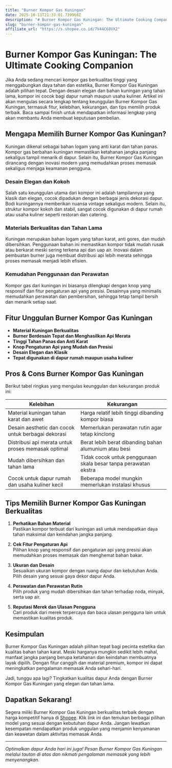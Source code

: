 ```yaml
---
title: "Burner Kompor Gas Kuningan"
date: 2025-10-11T21:33:01.739968Z
description: "# Burner Kompor Gas Kuningan: The Ultimate Cooking Companion..."
slug: "burner-kompor-gas-kuningan"
affiliate_url: "https://s.shopee.co.id/7V44C68VX2"
---
```

# Burner Kompor Gas Kuningan: The Ultimate Cooking Companion

Jika Anda sedang mencari kompor gas berkualitas tinggi yang menggabungkan daya tahan dan estetika, Burner Kompor Gas Kuningan adalah pilihan tepat. Dengan desain elegan dan bahan kuningan yang tahan lama, kompor ini cocok bagi dapur rumah maupun usaha kuliner. Artikel ini akan mengulas secara lengkap tentang keunggulan Burner Kompor Gas Kuningan, termasuk fitur, kelebihan, kekurangan, dan tips memilih produk terbaik. Baca sampai finish untuk mendapatkan informasi lengkap yang akan membantu Anda membuat keputusan pembelian.

## Mengapa Memilih Burner Kompor Gas Kuningan?

Kuningan dikenal sebagai bahan logam yang anti karat dan tahan panas. Kompor gas berbahan kuningan memastikan ketahanan jangka panjang sekaligus tampil menarik di dapur. Selain itu, Burner Kompor Gas Kuningan dirancang dengan inovasi modern yang memudahkan proses memasak sekaligus menjaga keamanan pengguna.

### Desain Elegan dan Kokoh

Salah satu keunggulan utama dari kompor ini adalah tampilannya yang klasik dan elegan, cocok dipadukan dengan berbagai jenis dekorasi dapur. Bodi kuningannya memberikan nuansa vintage sekaligus modern. Selain itu, struktur kompor kokoh dan stabil, sangat cocok digunakan di dapur rumah atau usaha kuliner seperti restoran dan catering.

### Materials Berkualitas dan Tahan Lama

Kuningan merupakan bahan logam yang tahan karat, anti gores, dan mudah dibersihkan. Penggunaan bahan ini memastikan kompor tidak mudah rusak atau berkarat meski sering terkena api dan uap air. Inovasi dalam pembuatan burner juga membuat distribusi api lebih merata sehingga proses memasak menjadi lebih efisien.

### Kemudahan Penggunaan dan Perawatan

Kompor gas dari kuningan ini biasanya dilengkapi dengan knop yang responsif dan fitur pengaturan api yang presisi. Desainnya yang minimalis memudahkan perawatan dan pembersihan, sehingga tetap tampil bersih dan menarik setiap saat.

## Fitur Unggulan Burner Kompor Gas Kuningan

- **Material Kuningan Berkualitas**  
- **Burner Berdesain Tepat dan Menghasilkan Api Merata**  
- **Tinggi Tahan Panas dan Anti Karat**  
- **Knop Pengaturan Api yang Mudah dan Presisi**  
- **Desain Elegan dan Klasik**  
- **Tepat digunakan di dapur rumah maupun usaha kuliner**

## Pros & Cons Burner Kompor Gas Kuningan

Berikut tabel ringkas yang mengulas keunggulan dan kekurangan produk ini:

| Kelebihan                                            | Kekurangan                                              |
|-------------------------------------------------------|---------------------------------------------------------|
| Material kuningan tahan karat dan awet               | Harga relatif lebih tinggi dibanding kompor biasa     |
| Desain aesthetic dan cocok untuk berbagai dekorasi | Memerlukan perawatan rutin agar tetap kinclong       |
| Distribusi api merata untuk proses memasak optimal  | Berat lebih berat dibanding bahan alumunium atau besi  |
| Mudah dibersihkan dan tahan lama                    | Tidak cocok untuk penggunaan skala besar tanpa perawatan ekstra |
| Cocok untuk dapur rumah dan usaha kuliner kecil  | Beberapa model mungkin memerlukan instalasi khusus  |

## Tips Memilih Burner Kompor Gas Kuningan Berkualitas

1. **Perhatikan Bahan Material**  
Pastikan kompor terbuat dari kuningan asli untuk mendapatkan daya tahan maksimal dan keindahan jangka panjang.

2. **Cek Fitur Pengaturan Api**  
Pilihan knop yang responsif dan pengaturan api yang presisi akan memudahkan proses memasak dan menghemat bahan bakar.

3. **Ukuran dan Desain**  
Sesuaikan ukuran kompor dengan ruang dapur dan kebutuhan Anda. Pilih desain yang sesuai gaya dekor dapur Anda.

4. **Perawatan dan Perawatan Rutin**  
Pilih produk yang mudah dibersihkan dan tahan terhadap noda, minyak, serta uap air.

5. **Reputasi Merek dan Ulasan Pengguna**  
Cari produk dari merek terpercaya dan baca ulasan pengguna lain untuk memastikan kualitas produk.

## Kesimpulan

Burner Kompor Gas Kuningan adalah pilihan tepat bagi pecinta estetika dan kualitas bahan tahan karat. Meski harganya mungkin sedikit lebih mahal, manfaat jangka panjang berupa ketahanan dan keindahan membuatnya layak dipilih. Dengan fitur canggih dan material premium, kompor ini dapat meningkatkan pengalaman memasak Anda sehari-hari.

Jadi, tunggu apa lagi? Tingkatkan kualitas dapur Anda dengan Burner Kompor Gas Kuningan yang elegan dan tahan lama.

## Dapatkan Sekarang!

Segera miliki Burner Kompor Gas Kuningan berkualitas terbaik dengan harga kompetitif hanya di [Shopee](https://s.shopee.co.id/7V44C68VX2). Klik link ini dan temukan berbagai pilihan model yang sesuai dengan kebutuhan dapur Anda. Jangan lewatkan kesempatan mendapatkan produk unggulan yang menjamin kenyamanan dan keawetan dalam aktivitas memasak Anda.

---

*Optimalkan dapur Anda hari ini juga! Pesan Burner Kompor Gas Kuningan melalui tautan di atas dan nikmati pengalaman memasak yang lebih menyenangkan.*